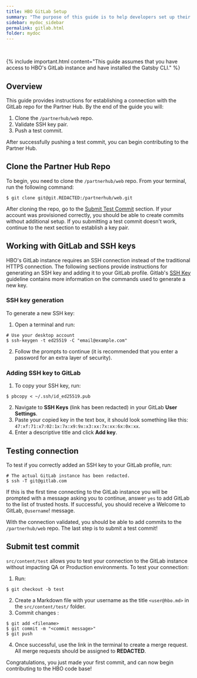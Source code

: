 ```yaml
---
title: HBO GitLab Setup
summary: "The purpose of this guide is to help developers set up their development environment (MAC only) to push code to HBO's GitLab instance. All company sensitive information has been redacted."
sidebar: mydoc_sidebar
permalink: gitlab.html
folder: mydoc
---
```


<br />

{% include important.html content="This guide assumes that you have access to HBO's GitLab instance and have installed the Gatsby CLI." %}

## Overview

This guide provides instructions for establishing a connection with the GitLab repo for the Partner Hub. By the end of the guide you will:

1. Clone the `/partnerhub/web` repo.
2. Validate SSH key pair.
3. Push a test commit.

After successfully pushing a test commit, you can begin contributing to the Partner Hub.

## Clone the Partner Hub Repo

To begin, you need to clone the `/partnerhub/web` repo. From your terminal, run the following command:

```
$ git clone git@git.REDACTED:/partnerhub/web.git
```

After cloning the repo, go to the [Submit Test Commit](/gitlab.html#submit-test-commit) section. If your account was provisioned correctly, you should be able to create commits without additional setup. If you submitting a test commit doesn't work, continue to the next section to establish a key pair.

## Working with GitLab and SSH keys

HBO's GitLab instance requires an SSH connection instead of the traditional HTTPS connection. The following sections provide instructions for generating an SSH key and adding it to your GitLab profile. Gitlab's [SSH Key](https://git.wmedia.tech/help/ssh/README#generating-a-new-ssh-key-pair) guideline contains more information on the commands used to generate a new key.

### SSH key generation

To generate a new SSH key:

1. Open a terminal and run:
```
# Use your desktop account
$ ssh-keygen -t ed25519 -C "email@example.com"
```
2. Follow the prompts to continue (it is recommended that you enter a password for an extra layer of security).

### Adding SSH key to GitLab

1. To copy your SSH key, run:
```
$ pbcopy < ~/.ssh/id_ed25519.pub
```
2. Navigate to **SSH Keys** (link has been redacted) in your GitLab **User Settings**.
2. Paste your copied key in the text box, it should look something like this: `47:xf:71:x7:02:1x:7x:x9:9x:x3:xx:7x:xx:6x:0x:xx`. 
3. Enter a descriptive title and click **Add key**.

## Testing connection

To test if you correctly added an SSH key to your GitLab profile, run:
```
# The actual GitLab instance has been redacted.
$ ssh -T git@gitlab.com
```

If this is the first time connecting to the GitLab instance you will be prompted with a message asking you to continue, answer `yes` to add GitLab to the list of trusted hosts. If successful, you should receive a Welcome to GitLab, `@username`! message.

With the connection validated, you should be able to add commits to the `/partnerhub/web` repo. The last step is to submit a test commit!

## Submit test commit

`src/content/test` allows you to test your connection to the GitLab instance without impacting QA or Production environments. To test your connection:

1. Run:
```
$ git checkout -b test
```

2. Create a Markdown file with your username as the title `<user@hbo.md>` in the `src/content/test/` folder.
3. Commit changes :
```
$ git add <filename>
$ git commit -m "<commit message>"
$ git push 
```
4. Once successful, use the link in the terminal to create a merge request. All merge requests should be assigned to **REDACTED**.

Congratulations, you just made your first commit, and can now begin contributing to the HBO code base!